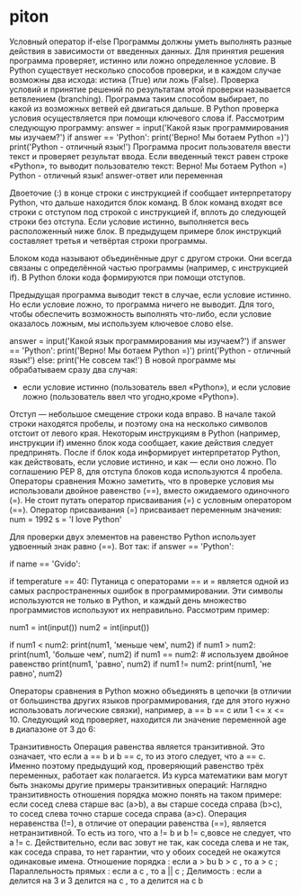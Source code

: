 # piton
Условный оператор if-else
Программы должны уметь выполнять разные действия в зависимости от введенных данных. Для принятия решения программа проверяет, истинно или ложно определенное условие.
В Python существует несколько способов проверки, и в каждом случае возможны два исхода: истина (True) или ложь (False).
Проверка условий и принятие решений по результатам этой проверки называется ветвлением (branching). Программа таким способом выбирает, по какой из возможных ветвей ей двигаться дальше.
В Python проверка условия осуществляется при помощи ключевого слова if.
Рассмотрим следующую программу:
answer = input('Какой язык программирования мы изучаем?')
if answer == 'Python':
    print('Верно! Мы ботаем Python =)')
   print('Python - отличный язык!')
Программа просит пользователя ввести текст и проверяет результат ввода. Если введенный текст равен строке «Python», то выводит пользователю текст:
Верно! Мы ботаем Python =)
Python - отличный язык!
answer-ответ или переменная 

Двоеточие (:) в конце строки с инструкцией if сообщает интерпретатору Python, что дальше находится блок команд. В блок команд входят все строки с отступом под строкой с инструкцией if, вплоть до следующей строки без отступа.
Если условие истинно, выполняется весь расположенный ниже блок. В предыдущем примере блок инструкций составляет третья и четвёртая строки программы.

Блоком кода называют объединённые друг с другом строки. Они всегда связаны с определённой частью программы (например, с инструкцией if). В Python блоки кода формируются при помощи отступов.

Предыдущая программа выводит текст в случае, если условие истинно. Но если условие ложно, то программа ничего не выводит. Для того, чтобы обеспечить возможность выполнять что-либо, если условие оказалось ложным, мы используем ключевое слово else.

answer = input('Какой язык программирования мы изучаем?')
if answer == 'Python':
    print('Верно! Мы ботаем Python =)')
    print('Python - отличный язык!')
else:
    print('Не совсем так!')
В новой программе мы обрабатываем сразу два случая:
- если условие истинно (пользователь ввел «Python»), и если условие ложно (пользователь ввел что угодно,кроме «Python»).

Отступ — небольшое смещение строки кода вправо. В начале такой строки находятся пробелы, и поэтому она на несколько символов отстоит от левого края.
Некоторым инструкциям в Python (например, инструкции if) именно блок кода сообщает, какие действия следует предпринять. После if блок кода информирует интерпретатор Python, как действовать, если условие истинно, и как — если оно ложно.
По соглашению PEP 8, для отступа блоков кода используются 4 пробела.
Операторы сравнения
Можно заметить, что в проверке условия мы использовали двойное равенство (==), вместо ожидаемого одиночного (=). Не стоит путать оператор присваивания (=) с условным оператором (==).
Оператор присваивания (=) присваивает переменным значения:
num = 1992
s = 'I love Python'

Для проверки двух элементов на равенство Python использует удвоенный знак равно (==). Вот так:
if answer == 'Python':

if name == 'Gvido':

if temperature == 40:
Путаница с операторами == и = является одной из самых распространенных ошибок в программировании. Эти символы используются не только в Python, и каждый день множество программистов используют их неправильно.
Рассмотрим пример:

num1 = int(input())
num2 = int(input())

if num1 < num2:
    print(num1, 'меньше чем', num2)
if num1 > num2:
    print(num1, 'больше чем', num2)
if num1 == num2:       # используем двойное равенство
    print(num1, 'равно', num2)
if num1 != num2:
    print(num1, 'не равно', num2)


Операторы сравнения в Python можно объединять в цепочки (в отличии от большинства других языков программирования, где для этого нужно использовать логические связки), например, a == b == c или 1 <= x <= 10. Следующий код проверяет, находится ли значение переменной age в диапазоне от 3 до 6:

Транзитивность
Операция равенства является транзитивной. Это означает, что если a == b и b == c, то из этого следует, что a == c. Именно поэтому предыдущий код, проверяющий равенство трёх переменных, работает как полагается. 
Из курса математики вам могут быть знакомы другие примеры транзитивных операций:
Наглядно транзитивность отношения порядка можно понять на таком примере: если сосед слева старше вас  (a>b), а вы старше соседа справа  (b>c), то сосед слева точно старше соседа справа (a>c).
Операция неравенства (!=), в отличие от операции равенства (==), является нетранзитивной. То есть из того, что a != b и b != c,вовсе не следует, что a != c. Действительно, если вас зовут не так, как соседа слева и не так, как соседа справа, то нет гарантии, что у обоих соседей не окажутся одинаковые имена.
Отношение порядка : если а > bu b > c , то a > c ; 
Параллельность прямых : если а  с , то а || с ; 
Делимость : если а делится на 3 и 3 делится на с , то а делится на с b
